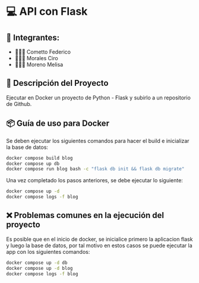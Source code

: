 # 💻 API con Flask

## 👥 Integrantes: 
- 🙋🏻‍♂️ Cometto Federico
- 🙋🏻‍♂️ Morales Ciro 
- 🙋🏻‍♀️ Moreno Melisa


## 📝 Descripción del Proyecto

Ejecutar en Docker un proyecto de Python - Flask y subirlo a un repositorio de Github.


## 📦 Guía de uso para Docker 

Se deben ejecutar los siguientes comandos para hacer el build e inicializar la base de datos:

```bash
docker compose build blog
docker compose up db
docker compose run blog bash -c "flask db init && flask db migrate"
```

Una vez completado los pasos anteriores, se debe ejecutar lo siguiente:

```bash
docker compose up -d
docker compose logs -f blog
```

## ❌ Problemas comunes en la ejecución del proyecto

Es posible que en el inicio de docker, se inicialice primero la aplicacion flask y luego la base de datos, por tal motivo en estos casos
se puede ejecutar la app con los siguientes comandos:

```bash
docker compose up -d db
docker compose up -d blog
docker compose logs -f blog
```
